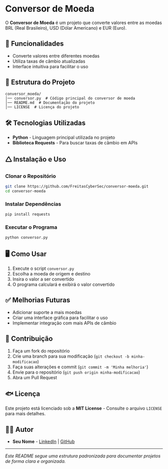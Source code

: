 # Conversor de Moeda

O **Conversor de Moeda** é um projeto que converte valores entre as moedas BRL (Real Brasileiro), USD (Dólar Americano) e EUR (Euro).

## 🚀 Funcionalidades

- Converte valores entre diferentes moedas
- Utiliza taxas de câmbio atualizadas
- Interface intuitiva para facilitar o uso

## 💂️ Estrutura do Projeto

```
conversor_moeda/
│── conversor.py  # Código principal do conversor de moeda
│── README.md  # Documentação do projeto
│── LICENSE  # Licença do projeto
```

## 🛠️ Tecnologias Utilizadas

- **Python** - Linguagem principal utilizada no projeto
- **Biblioteca Requests** - Para buscar taxas de câmbio em APIs

## 🛆 Instalação e Uso

### Clonar o Repositório
```bash
git clone https://github.com/FreitasCyberSec/conversor-moeda.git
cd conversor-moeda
```

### Instalar Dependências
```bash
pip install requests
```

### Executar o Programa
```bash
python conversor.py
```

## 🖥️ Como Usar

1. Execute o script `conversor.py`
2. Escolha a moeda de origem e destino
3. Insira o valor a ser convertido
4. O programa calculará e exibirá o valor convertido

## ✅ Melhorias Futuras

- Adicionar suporte a mais moedas
- Criar uma interface gráfica para facilitar o uso
- Implementar integração com mais APIs de câmbio

## 🤝 Contribuição

1. Faça um fork do repositório
2. Crie uma branch para sua modificação (`git checkout -b minha-modificacao`)
3. Faça suas alterações e commit (`git commit -m 'Minha melhoria'`)
4. Envie para o repositório (`git push origin minha-modificacao`)
5. Abra um Pull Request

## 🐟 Licença

Este projeto está licenciado sob a **MIT License** - Consulte o arquivo `LICENSE` para mais detalhes.

## 🧑‍💻 Autor

- **Seu Nome** - [LinkedIn](https://www.linkedin.com/in/humberto-freitas-a0ba95274/) | [GitHub](https://github.com/seu-usuario)

---

*Este README segue uma estrutura padronizada para documentar projetos de forma clara e organizada.*


